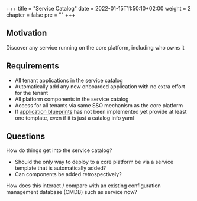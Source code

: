 +++
title = "Service Catalog"
date = 2022-01-15T11:50:10+02:00
weight = 2
chapter = false
pre = "<b></b>"
+++

## Motivation

Discover any service running on the core platform, including who owns it

## Requirements

* All tenant applications in the service catalog
* Automatically add any new onboarded application with no extra effort for the tenant
* All platform components in the service catalog
* Access for all tenants via same SSO mechanism as the core platform
* If [application blueprints](./feature-application-blueprints) has not been implemented yet provide at least one template, even if it is just a catalog info yaml

## Questions

How do things get into the service catalog?

* Should the only way to deploy to a core platform be via a service template that is automatically added?
* Can components be added retrospectively?

How does this interact / compare with an existing configuration management database (CMDB) such as service now? 



